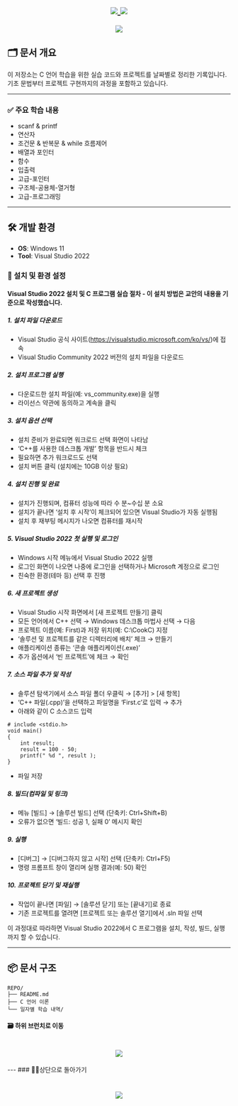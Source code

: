 
<h1 align="center">
  
  <a href="https://github.com/skwjdgh">
    <img align="center" src="https://img.shields.io/badge/goto-Main-green.svg" />
  </a>

  <a href="https://github.com/skwjdgh/Back">
    <img align="center" src="https://img.shields.io/badge/goto-Back-green.svg" />
  </a>
  
</h1>


<p align="center">
  <img align="center" src = "https://capsule-render.vercel.app/api?type=blur&height=200&color=gradient&text=C101&descAlign=59&section=header">

## 🗂 문서 개요

이 저장소는 C 언어 학습을 위한 실습 코드와 프로젝트를 날짜별로 정리한 기록입니다. 기초 문법부터 프로젝트 구현까지의 과정을 포함하고 있습니다.

---

### ✅ 주요 학습 내용

- scanf & printf
- 연산자
- 조건문 & 반복문 & while 흐름제어
- 배열과 포인터
- 함수
- 입출력
- 고급-포인터
- 구조체-공용체-열거형
- 고급-프로그래밍
  
---

## 🛠️ 개발 환경

- **OS**: Windows 11  
- **Tool**: Visual Studio 2022

### 🧩 설치 및 환경 설정

#### Visual Studio 2022 설치 및 C 프로그램 실습 절차 - 이 설치 방법은 교안의 내용을 기준으로 작성했습니다.

##### 1. 설치 파일 다운로드
- Visual Studio 공식 사이트(https://visualstudio.microsoft.com/ko/vs/)에 접속
- Visual Studio Community 2022 버전의 설치 파일을 다운로드

##### 2. 설치 프로그램 실행
- 다운로드한 설치 파일(예: vs_community.exe)을 실행
- 라이선스 약관에 동의하고 계속을 클릭

##### 3. 설치 옵션 선택
- 설치 준비가 완료되면 워크로드 선택 화면이 나타남
- ‘C++를 사용한 데스크톱 개발’ 항목을 반드시 체크
- 필요하면 추가 워크로드도 선택
- 설치 버튼 클릭 (설치에는 10GB 이상 필요)

##### 4. 설치 진행 및 완료
- 설치가 진행되며, 컴퓨터 성능에 따라 수 분~수십 분 소요
- 설치가 끝나면 ‘설치 후 시작’이 체크되어 있으면 Visual Studio가 자동 실행됨
- 설치 후 재부팅 메시지가 나오면 컴퓨터를 재시작

##### 5. Visual Studio 2022 첫 실행 및 로그인
- Windows 시작 메뉴에서 Visual Studio 2022 실행
- 로그인 화면이 나오면 나중에 로그인을 선택하거나 Microsoft 계정으로 로그인
- 친숙한 환경(테마 등) 선택 후 진행

##### 6. 새 프로젝트 생성
- Visual Studio 시작 화면에서 [새 프로젝트 만들기] 클릭
- 모든 언어에서 C++ 선택 → Windows 데스크톱 마법사 선택 → 다음
- 프로젝트 이름(예: First)과 저장 위치(예: C:\CookC) 지정
- ‘솔루션 및 프로젝트를 같은 디렉터리에 배치’ 체크 → 만들기
- 애플리케이션 종류는 ‘콘솔 애플리케이션(.exe)’
- 추가 옵션에서 ‘빈 프로젝트’에 체크 → 확인

##### 7. 소스 파일 추가 및 작성
- 솔루션 탐색기에서 소스 파일 폴더 우클릭 → [추가] > [새 항목]
- ‘C++ 파일(.cpp)’을 선택하고 파일명을 ‘First.c’로 입력 → 추가
- 아래와 같이 C 소스코드 입력

```
# include <stdio.h>
void main()
{
    int result;
    result = 100 - 50;
    printf(" %d ", result );
}
```
- 파일 저장

##### 8. 빌드(컴파일 및 링크)
- 메뉴 [빌드] → [솔루션 빌드] 선택 (단축키: Ctrl+Shift+B)
- 오류가 없으면 ‘빌드: 성공 1, 실패 0’ 메시지 확인

##### 9. 실행
- [디버그] → [디버그하지 않고 시작] 선택 (단축키: Ctrl+F5)
- 명령 프롬프트 창이 열리며 실행 결과(예: 50) 확인

##### 10. 프로젝트 닫기 및 재실행
- 작업이 끝나면 [파일] → [솔루션 닫기] 또는 [끝내기]로 종료
- 기존 프로젝트를 열려면 [프로젝트 또는 솔루션 열기]에서 .sln 파일 선택

이 과정대로 따라하면 Visual Studio 2022에서 C 프로그램을 설치, 작성, 빌드, 실행까지 할 수 있습니다.

---

## 📦 문서 구조

```
REPO/
├── README.md      
├── C 언어 이론                 
└── 일자별 학습 내역/                             

```
####  🗃️ 하위 브런치로 이동

<h1 align="center">
  
  <a href="https://github.com/skwjdgh/C101_study/tree/%EC%8B%A4%EC%8A%B5">
    <img align="center" src="https://img.shields.io/badge/goto-Record-yellow.svg" />
  </a>

</h1>
---
###  👨‍💻상단으로 돌아가기
<h1 align="center">
        <a href="https://github.com/skwjdgh/C101_study">
    <img align="center" src="https://img.shields.io/badge/backto-Top-green.svg" />
  </a>
</h1>

